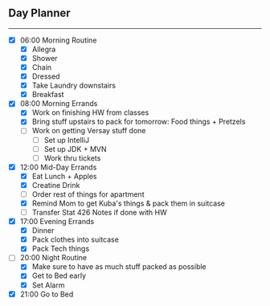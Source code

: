 ## Day Planner
---
- [x] 06:00 Morning Routine
	- [x] Allegra
	- [x] Shower
	- [x] Chain
	- [x] Dressed
	- [x] Take Laundry downstairs
	- [x] Breakfast
- [x] 08:00 Morning Errands
	- [x] Work on finishing HW from classes
	- [x] Bring stuff upstairs to pack for tomorrow: Food things + Pretzels
	- [ ] Work on getting Versay stuff done
		- [ ] Set up IntelliJ
		- [ ] Set up JDK + MVN
		- [ ] Work thru tickets
- [x] 12:00 Mid-Day Errands
	- [x] Eat Lunch + Apples
	- [x] Creatine Drink
	- [ ] Order rest of things for apartment
	- [x] Remind Mom to get Kuba's things & pack them in suitcase
	- [ ] Transfer Stat 426 Notes if done with HW
- [x] 17:00 Evening Errands
	- [x] Dinner
	- [x] Pack clothes into suitcase
	- [x] Pack Tech things
 - [ ] 20:00 Night Routine
	 - [x] Make sure to have as much stuff packed as possible
	 - [x] Get to Bed early
	 - [x] Set Alarm 
- [x] 21:00 Go to Bed